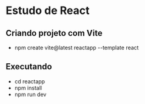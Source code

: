 # Estudo de React
## Criando projeto com Vite
- npm create vite@latest reactapp --template react
## Executando
- cd reactapp
- npm install
- npm run dev
